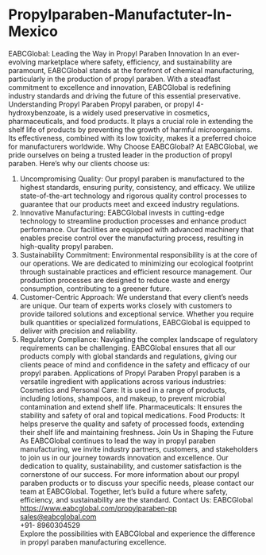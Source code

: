 # Propylparaben-Manufactuter-In-Mexico
 EABCGlobal: Leading the Way in Propyl Paraben Innovation
In an ever-evolving marketplace where safety, efficiency, and sustainability are paramount, EABCGlobal stands at the forefront of chemical manufacturing, particularly in the production of propyl paraben. With a steadfast commitment to excellence and innovation, EABCGlobal is redefining industry standards and driving the future of this essential preservative.
Understanding Propyl Paraben
Propyl paraben, or propyl 4-hydroxybenzoate, is a widely used preservative in cosmetics, pharmaceuticals, and food products. It plays a crucial role in extending the shelf life of products by preventing the growth of harmful microorganisms. Its effectiveness, combined with its low toxicity, makes it a preferred choice for manufacturers worldwide.
Why Choose EABCGlobal?
At EABCGlobal, we pride ourselves on being a trusted leader in the production of propyl paraben. Here’s why our clients choose us:
1. Uncompromising Quality: Our propyl paraben is manufactured to the highest standards, ensuring purity, consistency, and efficacy. We utilize state-of-the-art technology and rigorous quality control processes to guarantee that our products meet and exceed industry regulations.
2. Innovative Manufacturing: EABCGlobal invests in cutting-edge technology to streamline production processes and enhance product performance. Our facilities are equipped with advanced machinery that enables precise control over the manufacturing process, resulting in high-quality propyl paraben.
3. Sustainability Commitment: Environmental responsibility is at the core of our operations. We are dedicated to minimizing our ecological footprint through sustainable practices and efficient resource management. Our production processes are designed to reduce waste and energy consumption, contributing to a greener future.
4. Customer-Centric Approach: We understand that every client’s needs are unique. Our team of experts works closely with customers to provide tailored solutions and exceptional service. Whether you require bulk quantities or specialized formulations, EABCGlobal is equipped to deliver with precision and reliability.
5. Regulatory Compliance: Navigating the complex landscape of regulatory requirements can be challenging. EABCGlobal ensures that all our products comply with global standards and regulations, giving our clients peace of mind and confidence in the safety and efficacy of our propyl paraben.
Applications of Propyl Paraben
Propyl paraben is a versatile ingredient with applications across various industries:
Cosmetics and Personal Care: It is used in a range of products, including lotions, shampoos, and makeup, to prevent microbial contamination and extend shelf life.
Pharmaceuticals: It ensures the stability and safety of oral and topical medications.
Food Products: It helps preserve the quality and safety of processed foods, extending their shelf life and maintaining freshness.
Join Us in Shaping the Future
As EABCGlobal continues to lead the way in propyl paraben manufacturing, we invite industry partners, customers, and stakeholders to join us in our journey towards innovation and excellence. Our dedication to quality, sustainability, and customer satisfaction is the cornerstone of our success.
For more information about our propyl paraben products or to discuss your specific needs, please contact our team at EABCGlobal. Together, let’s build a future where safety, efficiency, and sustainability are the standard.
Contact Us:
EABCGlobal  
https://www.eabcglobal.com/propylparaben-pp  
sales@eabcglobal.com  
+91- 8960304529  
Explore the possibilities with EABCGlobal and experience the difference in propyl paraben manufacturing excellence.
